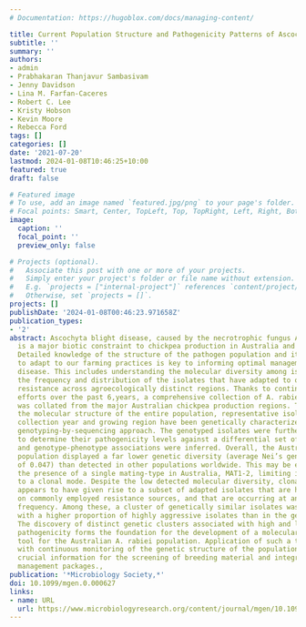```yaml
---
# Documentation: https://hugoblox.com/docs/managing-content/

title: Current Population Structure and Pathogenicity Patterns of Ascochyta rabiei in Australia
subtitle: ''
summary: ''
authors:
- admin
- Prabhakaran Thanjavur Sambasivam
- Jenny Davidson
- Lina M. Farfan-Caceres
- Robert C. Lee
- Kristy Hobson
- Kevin Moore
- Rebecca Ford
tags: []
categories: []
date: '2021-07-20'
lastmod: 2024-01-08T10:46:25+10:00
featured: true
draft: false

# Featured image
# To use, add an image named `featured.jpg/png` to your page's folder.
# Focal points: Smart, Center, TopLeft, Top, TopRight, Left, Right, BottomLeft, Bottom, BottomRight.
image:
  caption: ''
  focal_point: ''
  preview_only: false

# Projects (optional).
#   Associate this post with one or more of your projects.
#   Simply enter your project's folder or file name without extension.
#   E.g. `projects = ["internal-project"]` references `content/project/deep-learning/index.md`.
#   Otherwise, set `projects = []`.
projects: []
publishDate: '2024-01-08T00:46:23.971658Z'
publication_types:
- '2'
abstract: Ascochyta blight disease, caused by the necrotrophic fungus Ascochyta rabiei,
  is a major biotic constraint to chickpea production in Australia and worldwide.
  Detailed knowledge of the structure of the pathogen population and its potential
  to adapt to our farming practices is key to informing optimal management of the
  disease. This includes understanding the molecular diversity among isolates and
  the frequency and distribution of the isolates that have adapted to overcome host
  resistance across agroecologically distinct regions. Thanks to continuous monitoring
  efforts over the past 6,years, a comprehensive collection of A. rabiei isolates
  was collated from the major Australian chickpea production regions. To determine
  the molecular structure of the entire population, representative isolates from each
  collection year and growing region have been genetically characterized using a DArTseq
  genotyping-by-sequencing approach. The genotyped isolates were further phenotyped
  to determine their pathogenicity levels against a differential set of chickpea cultivars
  and genotype-phenotype associations were inferred. Overall, the Australian A. rabiei
  population displayed a far lower genetic diversity (average Nei’s gene diversity
  of 0.047) than detected in other populations worldwide. This may be explained by
  the presence of a single mating-type in Australia, MAT1-2, limiting its reproduction
  to a clonal mode. Despite the low detected molecular diversity, clonal selection
  appears to have given rise to a subset of adapted isolates that are highly pathogenic
  on commonly employed resistance sources, and that are occurring at an increasing
  frequency. Among these, a cluster of genetically similar isolates was identified,
  with a higher proportion of highly aggressive isolates than in the general population.
  The discovery of distinct genetic clusters associated with high and low isolate
  pathogenicity forms the foundation for the development of a molecular pathotyping
  tool for the Australian A. rabiei population. Application of such a tool, along
  with continuous monitoring of the genetic structure of the population will provide
  crucial information for the screening of breeding material and integrated disease
  management packages.,
publication: '*Microbiology Society,*'
doi: 10.1099/mgen.0.000627
links:
- name: URL
  url: https://www.microbiologyresearch.org/content/journal/mgen/10.1099/mgen.0.000627
---
```

